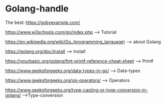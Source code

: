 # Golang-handle

   The best: https://gobyexample.com/       
 
   https://www.w3schools.com/go/index.php                        --> Tutorial

https://en.wikipedia.org/wiki/Go_(programming_language)          --> about Golang
                                                                                                            
https://golang.org/doc/install                                   --> Install

https://yourbasic.org/golang/fmt-printf-reference-cheat-sheet    --> Printf                                

https://www.geeksforgeeks.org/data-types-in-go/                  --> Data-types
 
https://www.geeksforgeeks.org/go-operators/                      --> Operators

https://www.geeksforgeeks.org/type-casting-or-type-conversion-in-golang/    -->Type-conversion
